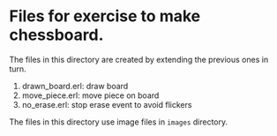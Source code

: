 # Files for exercise to make chessboard.

The files in this directory are created by extending the previous ones in turn.

1. drawn_board.erl: draw board
1. move_piece.erl: move piece on board
1. no_erase.erl: stop erase event to avoid flickers

The files in this directory use image files in `images` directory.
